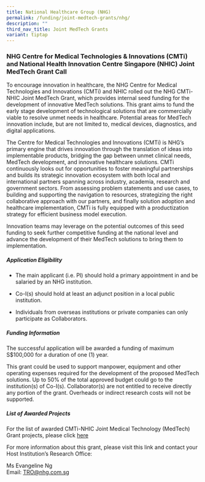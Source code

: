 ```yaml
---
title: National Healthcare Group (NHG)
permalink: /funding/joint-medtech-grants/nhg/
description: ""
third_nav_title: Joint MedTech Grants
variant: tiptap
---
```

<h3><strong>NHG Centre for Medical Technologies &amp; Innovations (CMTi) and National Health Innovation Centre Singapore (NHIC) Joint MedTech Grant Call</strong></h3>
<p>To encourage innovation in healthcare, the NHG Centre for Medical Technologies
and Innovations (CMTi) and NHIC rolled out the NHG CMTi-NHIC Joint MedTech
Grant, which provides internal seed funding for the development of innovative
MedTech solutions. This grant aims to fund the early stage development
of technological solutions that are commercially viable to resolve unmet
needs in healthcare. Potential areas for MedTech innovation include, but
are not limited to, medical devices, diagnostics, and digital applications.</p>
<p>The Centre for Medical Technologies and Innovations (CMTi) is NHG’s primary
engine that drives innovation through the translation of ideas into implementable
products, bridging the gap between unmet clinical needs, MedTech development,
and innovative healthcare solutions. CMTi continuously looks out for opportunities
to foster meaningful partnerships and builds its strategic innovation ecosystem
with both local and international partners spanning across industry, academia,
research and government sectors. From assessing problem statements and
use cases, to building and supporting the navigation to resources, strategizing
the right collaborative approach with our partners, and finally solution
adoption and healthcare implementation, CMTi is fully equipped with a productization
strategy for efficient business model execution.</p>
<p>Innovation teams may leverage on the potential outcomes of this seed funding
to seek further competitive funding at the national level and advance the
development of their MedTech solutions to bring them to implementation.</p>
<h5><strong>Application Eligibility</strong></h5>
<ul data-tight="true" class="tight">
<li>
<p>The main applicant (i.e. PI) should hold a primary appointment in and
be salaried by an NHG institution.</p>
</li>
<li>
<p>Co-I(s) should hold at least an adjunct position in a local public institution.</p>
</li>
<li>
<p>Individuals from overseas institutions or private companies can only participate
as Collaborators.</p>
</li>
</ul>
<h5><strong>Funding Information</strong></h5>
<p>The successful application will be awarded a funding of maximum S$100,000
for a duration of one (1) year.</p>
<p>This grant could be used to support manpower, equipment and other operating
expenses required for the development of the proposed MedTech solutions.
Up to 50% of the total approved budget could go to the institution(s) of
Co-I(s). Collaborator(s) are not entitled to receive directly any portion
of the grant. Overheads or indirect research costs will not be supported.</p>
<h5><strong>List of Awarded Projects</strong></h5>
<p>For the list of awarded CMTi-NHIC Joint Medical Technology (MedTech) Grant
projects, please click <a href="https://for.sg/awardednhg" rel="noopener noreferrer nofollow" target="_blank">here</a>
</p>
<p>For more information about this grant, please visit this link and contact
your Host Institution’s Research Office:</p>
<p>Ms Evangeline Ng
<br>Email:&nbsp;<a href="mailto:TRO@nhg.com.sg" rel="noopener noreferrer nofollow" target="_blank">TRO@nhg.com.sg</a>
</p>